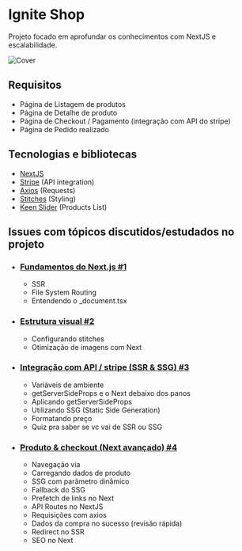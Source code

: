 # Ignite Shop

Projeto focado em aprofundar os conhecimentos com NextJS e escalabilidade.

![Cover](https://github.com/jemluz/ignite-shop/assets/23065460/17a2a3f6-6c7a-4d90-9495-2c3229db7dd9)

## Requisitos

- Página de Listagem de produtos
- Página de Detalhe de produto
- Página de Checkout / Pagamento (integração com API do stripe)
- Página de Pedido realizado

## Tecnologias e bibliotecas

- [NextJS](https://nextjs.org/)
- [Stripe](https://stripe.com/docs/api) (API integration)
- [Axios](https://axios-http.com/) (Requests)
- [Stitches](https://stitches.dev/) (Styling)
- [Keen Slider](https://keen-slider.io/) (Products List)

## Issues com tópicos discutidos/estudados no projeto

- ### [Fundamentos do Next.js #1](https://github.com/jemluz/ignite-shop/issues/1)

  - SSR
  - File System Routing
  - Entendendo o \_document.tsx

- ### [Estrutura visual #2](https://github.com/jemluz/ignite-shop/issues/2)

  - Configurando stitches
  - Otimização de imagens com Next <Image>

- ### [Integração com API / stripe (SSR & SSG) #3](https://github.com/jemluz/ignite-shop/issues/3)

  - Variáveis de ambiente
  - getServerSideProps e o Next debaixo dos panos
  - Aplicando getServerSideProps
  - Utilizando SSG (Static Side Generation)
  - Formatando preço
  - Quiz pra saber se vc vai de SSR ou SSG

- ### [Produto & checkout (Next avançado) #4](https://github.com/jemluz/ignite-shop/issues/4)

  - Navegação via <Link>
  - Carregando dados de produto
  - SSG com parâmetro dinâmico
  - Fallback do SSG
  - Prefetch de links no Next
  - API Routes no NextJS
  - Requisições com axios
  - Dados da compra no sucesso (revisão rápida)
  - Redirect no SSR
  - SEO no Next
